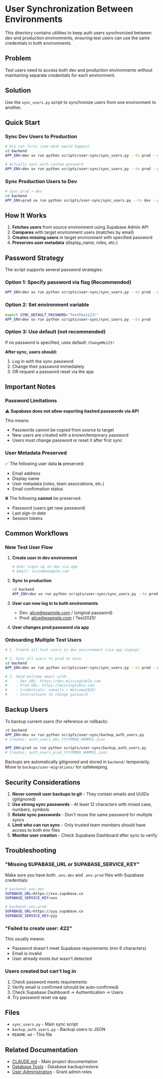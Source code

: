 # User Synchronization Between Environments

This directory contains utilities to keep auth users synchronized between dev and production environments, ensuring test users can use the same credentials in both environments.

## Problem

Test users need to access both dev and production environments without maintaining separate credentials for each environment.

## Solution

Use the `sync_users.py` script to synchronize users from one environment to another.

## Quick Start

### Sync Dev Users to Production

```bash
# Dry run first (see what would happen)
cd backend
APP_ENV=dev uv run python scripts/user-sync/sync_users.py --to prod --dry-run

# Actually sync with custom password
APP_ENV=dev uv run python scripts/user-sync/sync_users.py --to prod --password "TestPass123!"
```

### Sync Production Users to Dev

```bash
# Sync prod → dev
cd backend
APP_ENV=prod uv run python scripts/user-sync/sync_users.py --to dev --password "TestPass123!"
```

## How It Works

1. **Fetches users** from source environment using Supabase Admin API
2. **Compares** with target environment users (matches by email)
3. **Creates missing users** in target environment with specified password
4. **Preserves user metadata** (display_name, roles, etc.)

## Password Strategy

The script supports several password strategies:

### Option 1: Specify password via flag (Recommended)
```bash
APP_ENV=dev uv run python scripts/user-sync/sync_users.py --to prod --password "TestPass123!"
```

### Option 2: Set environment variable
```bash
export SYNC_DEFAULT_PASSWORD="TestPass123!"
APP_ENV=dev uv run python scripts/user-sync/sync_users.py --to prod
```

### Option 3: Use default (not recommended)
If no password is specified, uses default: `ChangeMe123!`

**After sync, users should:**
1. Log in with the sync password
2. Change their password immediately
3. OR request a password reset via the app

## Important Notes

### Password Limitations

⚠️ **Supabase does not allow exporting hashed passwords via API**

This means:
- Passwords cannot be copied from source to target
- New users are created with a known/temporary password
- Users must change password or reset it after first sync

### User Metadata Preserved

✅ The following user data **is** preserved:
- Email address
- Display name
- User metadata (roles, team associations, etc.)
- Email confirmation status

❌ The following **cannot** be preserved:
- Password (users get new password)
- Last sign-in date
- Session tokens

## Common Workflows

### New Test User Flow

1. **Create user in dev environment**
   ```bash
   # User signs up in dev via app
   # Email: alice@example.com
   ```

2. **Sync to production**
   ```bash
   cd backend
   APP_ENV=dev uv run python scripts/user-sync/sync_users.py --to prod --password "Test2025!"
   ```

3. **User can now log in to both environments**
   - Dev: alice@example.com / (original password)
   - Prod: alice@example.com / Test2025!

4. **User changes prod password via app**

### Onboarding Multiple Test Users

```bash
# 1. Create all test users in dev environment (via app signup)

# 2. Sync all users to prod at once
cd backend
APP_ENV=dev uv run python scripts/user-sync/sync_users.py --to prod --password "Welcome2025!"

# 3. Send welcome email with:
#    - Dev URL: https://dev.missingtable.com
#    - Prod URL: https://missingtable.com
#    - Credentials: <email> / Welcome2025!
#    - Instructions to change password
```

## Backup Users

To backup current users (for reference or rollback):

```bash
cd backend
APP_ENV=dev uv run python scripts/user-sync/backup_auth_users.py
# Creates: auth_users_dev_YYYYMMDD_HHMMSS.json

APP_ENV=prod uv run python scripts/user-sync/backup_auth_users.py
# Creates: auth_users_prod_YYYYMMDD_HHMMSS.json
```

Backups are automatically gitignored and stored in `backend/` temporarily. Move to `backups/user-migrations/` for safekeeping.

## Security Considerations

1. **Never commit user backups to git** - They contain emails and UUIDs (gitignored)
2. **Use strong sync passwords** - At least 12 characters with mixed case, numbers, symbols
3. **Rotate sync passwords** - Don't reuse the same password for multiple syncs
4. **Limit who can run sync** - Only trusted team members should have access to both env files
5. **Monitor user creation** - Check Supabase Dashboard after sync to verify

## Troubleshooting

### "Missing SUPABASE_URL or SUPABASE_SERVICE_KEY"

Make sure you have both `.env.dev` and `.env.prod` files with Supabase credentials:

```bash
# backend/.env.dev
SUPABASE_URL=https://xxx.supabase.co
SUPABASE_SERVICE_KEY=xxx

# backend/.env.prod
SUPABASE_URL=https://yyy.supabase.co
SUPABASE_SERVICE_KEY=yyy
```

### "Failed to create user: 422"

This usually means:
- Password doesn't meet Supabase requirements (min 6 characters)
- Email is invalid
- User already exists but wasn't detected

### Users created but can't log in

1. Check password meets requirements
2. Verify email is confirmed (should be auto-confirmed)
3. Check Supabase Dashboard → Authentication → Users
4. Try password reset via app

## Files

- `sync_users.py` - Main sync script
- `backup_auth_users.py` - Backup users to JSON
- `README.md` - This file

## Related Documentation

- [CLAUDE.md](../../../CLAUDE.md) - Main project documentation
- [Database Tools](../../../scripts/db_tools.sh) - Database backup/restore
- [User Administration](../../make_user_admin.py) - Grant admin roles
